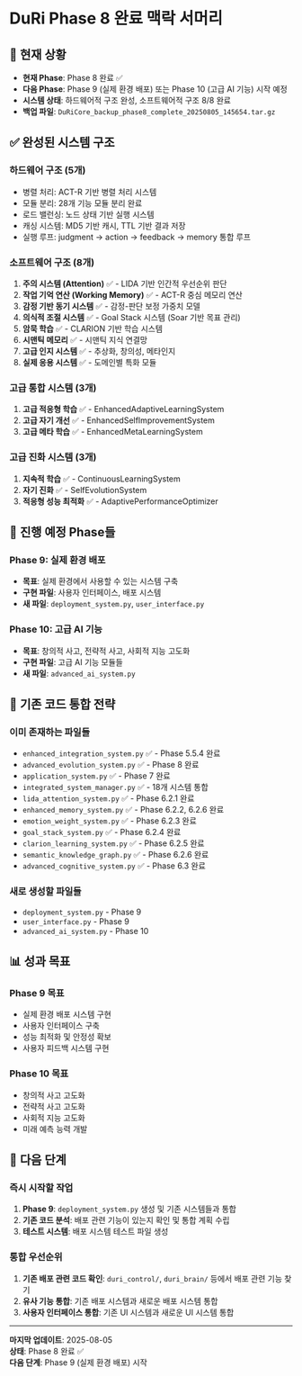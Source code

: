 # DuRi Phase 8 완료 맥락 서머리

## 🎯 **현재 상황**
- **현재 Phase**: Phase 8 완료 ✅
- **다음 Phase**: Phase 9 (실제 환경 배포) 또는 Phase 10 (고급 AI 기능) 시작 예정
- **시스템 상태**: 하드웨어적 구조 완성, 소프트웨어적 구조 8/8 완료
- **백업 파일**: `DuRiCore_backup_phase8_complete_20250805_145654.tar.gz`

## ✅ **완성된 시스템 구조**

### **하드웨어 구조 (5개)**
- 병렬 처리: ACT-R 기반 병렬 처리 시스템
- 모듈 분리: 28개 기능 모듈 분리 완료
- 로드 밸런싱: 노드 상태 기반 실행 시스템
- 캐싱 시스템: MD5 기반 캐시, TTL 기반 결과 저장
- 실행 루프: judgment → action → feedback → memory 통합 루프

### **소프트웨어 구조 (8개)**
1. **주의 시스템 (Attention)** ✅ - LIDA 기반 인간적 우선순위 판단
2. **작업 기억 연산 (Working Memory)** ✅ - ACT-R 중심 메모리 연산
3. **감정 기반 동기 시스템** ✅ - 감정-판단 보정 가중치 모델
4. **의식적 조절 시스템** ✅ - Goal Stack 시스템 (Soar 기반 목표 관리)
5. **암묵 학습** ✅ - CLARION 기반 학습 시스템
6. **시맨틱 메모리** ✅ - 시맨틱 지식 연결망
7. **고급 인지 시스템** ✅ - 추상화, 창의성, 메타인지
8. **실제 응용 시스템** ✅ - 도메인별 특화 모듈

### **고급 통합 시스템 (3개)**
1. **고급 적응형 학습** ✅ - EnhancedAdaptiveLearningSystem
2. **고급 자기 개선** ✅ - EnhancedSelfImprovementSystem
3. **고급 메타 학습** ✅ - EnhancedMetaLearningSystem

### **고급 진화 시스템 (3개)**
1. **지속적 학습** ✅ - ContinuousLearningSystem
2. **자기 진화** ✅ - SelfEvolutionSystem
3. **적응형 성능 최적화** ✅ - AdaptivePerformanceOptimizer

## 🔄 **진행 예정 Phase들**

### **Phase 9: 실제 환경 배포**
- **목표**: 실제 환경에서 사용할 수 있는 시스템 구축
- **구현 파일**: 사용자 인터페이스, 배포 시스템
- **새 파일**: `deployment_system.py`, `user_interface.py`

### **Phase 10: 고급 AI 기능**
- **목표**: 창의적 사고, 전략적 사고, 사회적 지능 고도화
- **구현 파일**: 고급 AI 기능 모듈들
- **새 파일**: `advanced_ai_system.py`

## 🔧 **기존 코드 통합 전략**

### **이미 존재하는 파일들**
- `enhanced_integration_system.py` ✅ - Phase 5.5.4 완료
- `advanced_evolution_system.py` ✅ - Phase 8 완료
- `application_system.py` ✅ - Phase 7 완료
- `integrated_system_manager.py` ✅ - 18개 시스템 통합
- `lida_attention_system.py` ✅ - Phase 6.2.1 완료
- `enhanced_memory_system.py` ✅ - Phase 6.2.2, 6.2.6 완료
- `emotion_weight_system.py` ✅ - Phase 6.2.3 완료
- `goal_stack_system.py` ✅ - Phase 6.2.4 완료
- `clarion_learning_system.py` ✅ - Phase 6.2.5 완료
- `semantic_knowledge_graph.py` ✅ - Phase 6.2.6 완료
- `advanced_cognitive_system.py` ✅ - Phase 6.3 완료

### **새로 생성할 파일들**
- `deployment_system.py` - Phase 9
- `user_interface.py` - Phase 9
- `advanced_ai_system.py` - Phase 10

## 📊 **성과 목표**

### **Phase 9 목표**
- 실제 환경 배포 시스템 구현
- 사용자 인터페이스 구축
- 성능 최적화 및 안정성 확보
- 사용자 피드백 시스템 구현

### **Phase 10 목표**
- 창의적 사고 고도화
- 전략적 사고 고도화
- 사회적 지능 고도화
- 미래 예측 능력 개발

## 🎯 **다음 단계**

### **즉시 시작할 작업**
1. **Phase 9**: `deployment_system.py` 생성 및 기존 시스템들과 통합
2. **기존 코드 분석**: 배포 관련 기능이 있는지 확인 및 통합 계획 수립
3. **테스트 시스템**: 배포 시스템 테스트 파일 생성

### **통합 우선순위**
1. **기존 배포 관련 코드 확인**: `duri_control/`, `duri_brain/` 등에서 배포 관련 기능 찾기
2. **유사 기능 통합**: 기존 배포 시스템과 새로운 배포 시스템 통합
3. **사용자 인터페이스 통합**: 기존 UI 시스템과 새로운 UI 시스템 통합

---

**마지막 업데이트**: 2025-08-05  
**상태**: Phase 8 완료 ✅  
**다음 단계**: Phase 9 (실제 환경 배포) 시작 